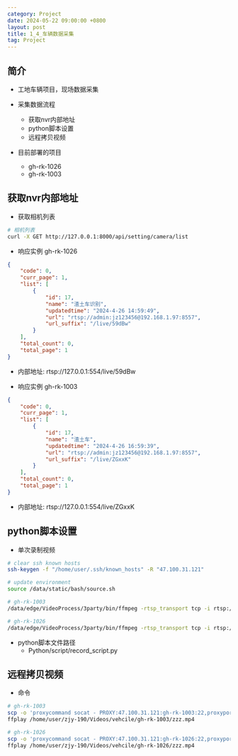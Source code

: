 ```yaml
---
category: Project
date: 2024-05-22 09:00:00 +0800
layout: post
title: 1_4_车辆数据采集
tag: Project
---
```

## 简介

+ 工地车辆项目，现场数据采集
+ 采集数据流程
  + 获取nvr内部地址 
  + python脚本设置
  + 远程拷贝视频

+ 目前部署的项目
  + gh-rk-1026
  + gh-rk-1003

## 获取nvr内部地址

+ 获取相机列表
```bash
# 相机列表
curl -X GET http://127.0.0.1:8000/api/setting/camera/list
```

+ 响应实例 gh-rk-1026
```json
{
    "code": 0,
    "curr_page": 1,
    "list": [
        {
            "id": 17,
            "name": "渣土车识别",
            "updatedtime": "2024-4-26 14:59:49",
            "url": "rtsp://admin:jz123456@192.168.1.97:8557",
            "url_suffix": "/live/59dBw"
        }
    ],
    "total_count": 0,
    "total_page": 1
}
```
+ 内部地址: rtsp://127.0.0.1:554/live/59dBw

+ 响应实例 gh-rk-1003
```json
{
    "code": 0,
    "curr_page": 1,
    "list": [
        {
            "id": 17,
            "name": "渣土车",
            "updatedtime": "2024-4-26 16:59:39",
            "url": "rtsp://admin:jz123456@192.168.1.97:8557",
            "url_suffix": "/live/ZGxxK"
        }
    ],
    "total_count": 0,
    "total_page": 1
}
```
+ 内部地址: rtsp://127.0.0.1:554/live/ZGxxK


## python脚本设置

+ 单次录制视频
```bash
# clear ssh known hosts
ssh-keygen -f "/home/user/.ssh/known_hosts" -R "47.100.31.121"

# update environment
source /data/static/bash/source.sh

# gh-rk-1003
/data/edge/VideoProcess/3party/bin/ffmpeg -rtsp_transport tcp -i rtsp://127.0.0.1:554/live/ZGxxK -c copy -an -f mp4 -t 00:01:00 /userdata/zzz.mp4

# gh-rk-1026
/data/edge/VideoProcess/3party/bin/ffmpeg -rtsp_transport tcp -i rtsp://127.0.0.1:554/live/59dBw -c copy -an -f mp4 -t 00:01:00 /userdata/zzz.mp4
```

+ python脚本文件路径
  + Python/script/record_script.py

## 远程拷贝视频

+ 命令
```bash
# gh-rk-1003
scp -o 'proxycommand socat - PROXY:47.100.31.121:gh-rk-1003:22,proxyport=5002' root@47.100.31.121:/userdata/zzz-*.mp4 /home/user/zjy-190/Videos/vehcile/gh-rk-1003/
ffplay /home/user/zjy-190/Videos/vehcile/gh-rk-1003/zzz.mp4

# gh-rk-1026
scp -o 'proxycommand socat - PROXY:47.100.31.121:gh-rk-1026:22,proxyport=5002' root@47.100.31.121:/userdata/zzz-*.mp4 /home/user/zjy-190/Videos/vehcile/gh-rk-1026/
ffplay /home/user/zjy-190/Videos/vehcile/gh-rk-1026/zzz.mp4
```